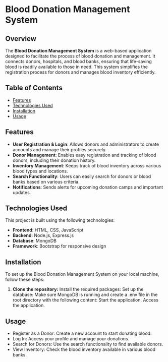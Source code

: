 # Blood Donation Management System

## Overview

The **Blood Donation Management System** is a web-based application designed to facilitate the process of blood donation and management. It connects donors, hospitals, and blood banks, ensuring that life-saving blood is readily available to those in need. This system simplifies the registration process for donors and manages blood inventory efficiently.

## Table of Contents

- [Features](#features)
- [Technologies Used](#technologies-used)
- [Installation](#installation)
- [Usage](#usage)

## Features

- **User Registration & Login**: Allows donors and administrators to create accounts and manage their profiles securely.
- **Donor Management**: Enables easy registration and tracking of blood donors, including their donation history.
- **Inventory Management**: Keeps track of blood inventory across various blood types and locations.
- **Search Functionality**: Users can easily search for donors or blood banks based on various criteria.
- **Notifications**: Sends alerts for upcoming donation camps and important updates.

## Technologies Used

This project is built using the following technologies:

- **Frontend**: HTML, CSS, JavaScript
- **Backend**: Node.js, Express.js
- **Database**: MongoDB
- **Framework**: Bootstrap for responsive design

## Installation

To set up the Blood Donation Management System on your local machine, follow these steps:

1. **Clone the repository:**
Install the required packages:
Set up the database:
Make sure MongoDB is running and create a .env file in the root directory with the following content:
Start the application.
Access the application.

## Usage
- Register as a Donor: Create a new account to start donating blood.
- Log In: Access your profile and manage your donations.
- Search for Donors: Use the search functionality to find available donors.
- View Inventory: Check the blood inventory available in various blood banks.

